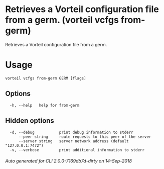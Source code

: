 # Retrieves a Vorteil configuration file from a germ. (vorteil vcfgs from-germ)

Retrieves a Vorteil configuration file from a germ.

# Usage

```
vorteil vcfgs from-germ GERM [flags]
```

## Options

```
  -h, --help   help for from-germ
```

## Hidden options

```
  -d, --debug           print debug information to stderr
      --peer string     route requests to this peer of the server
      --server string   server network address (default "127.0.0.1:7472")
  -v, --verbose         print additional information to stderr
```


###### Auto generated for CLI 2.0.0-7169db7d-dirty on 14-Sep-2018
